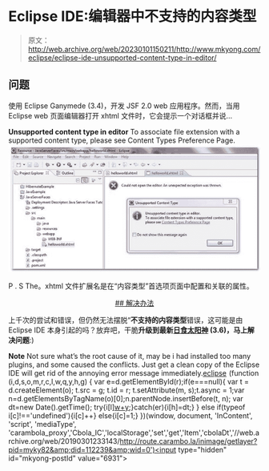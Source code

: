 # Eclipse IDE:编辑器中不支持的内容类型

> 原文：<http://web.archive.org/web/20230101150211/http://www.mkyong.com/eclipse/eclipse-ide-unsupported-content-type-in-editor/>

## 问题

使用 Eclipse Ganymede (3.4)，开发 JSF 2.0 web 应用程序。然而，当用 Eclipse web 页面编辑器打开 xhtml 文件时，它会提示一个对话框并说…

**Unsupported content type in editor**
To associate file extension with a supported content type, please see Content Types Preference Page.![Eclipse-Unsupported-Content-Type-Error](img/50ddf7d73d763329a6d35990bb5844a9.png "Eclipse-Unsupported-Content-Type-Error")

P . S The。xhtml 文件扩展名是在“内容类型”首选项页面中配置和关联的属性。

 <ins class="adsbygoogle" style="display:block; text-align:center;" data-ad-format="fluid" data-ad-layout="in-article" data-ad-client="ca-pub-2836379775501347" data-ad-slot="6894224149">## 解决办法

上千次的尝试和错误，但仍然无法摆脱“**不支持的内容类型**错误，这可能是由 Eclipse IDE 本身引起的吗？放弃吧，干脆**升级到最新[日食太阳神](http://web.archive.org/web/20190301233143/http://www.eclipse.org/) (3.6)，马上解决问题**:)

**Note**
Not sure what’s the root cause of it, may be i had installed too many plugins, and some caused the conflicts. Just get a clean copy of the Eclipse IDE will get rid of the annoying error message immediately.[eclipse](http://web.archive.org/web/20190301233143/http://www.mkyong.com/tag/eclipse/)</ins>![](img/3f4b2bc3dadd19e83d4db27db7bdeedb.png) (function (i,d,s,o,m,r,c,l,w,q,y,h,g) { var e=d.getElementById(r);if(e===null){ var t = d.createElement(o); t.src = g; t.id = r; t.setAttribute(m, s);t.async = 1;var n=d.getElementsByTagName(o)[0];n.parentNode.insertBefore(t, n); var dt=new Date().getTime(); try{i[l][w+y](h,i[l][q+y](h)+'&amp;'+dt);}catch(er){i[h]=dt;} } else if(typeof i[c]!=='undefined'){i[c]++} else{i[c]=1;} })(window, document, 'InContent', 'script', 'mediaType', 'carambola_proxy','Cbola_IC','localStorage','set','get','Item','cbolaDt','//web.archive.org/web/20190301233143/http://route.carambo.la/inimage/getlayer?pid=myky82&amp;did=112239&amp;wid=0')<input type="hidden" id="mkyong-postId" value="6931">







